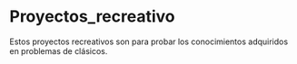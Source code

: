 # Proyectos_recreativo

Estos proyectos recreativos son para probar los conocimientos adquiridos en problemas de clásicos.

